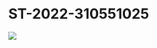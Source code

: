 # ST-2022-310551025
![](https://github.com/a207052002/ST-2022-310551025/workflows/junit.yml/badge.svg)
